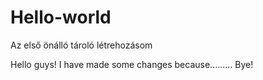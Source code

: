 # Hello-world
Az első önálló tároló létrehozásom

Hello guys!
I have made some changes because......... Bye!
